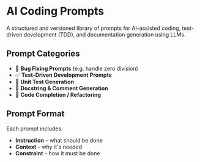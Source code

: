 # AI Coding Prompts 
A structured and versioned library of prompts for AI-assisted coding, test-driven development (TDD), and documentation generation using LLMs.

## Prompt Categories

- 🔧 **Bug Fixing Prompts** (e.g. handle zero division)
- ✅ **Test-Driven Development Prompts**
- 🧪 **Unit Test Generation**
- 📄 **Docstring & Comment Generation**
- 🤖 **Code Completion / Refactoring**

## Prompt Format

Each prompt includes:

- **Instruction** – what should be done
- **Context** – why it's needed
- **Constraint** – how it must be done



